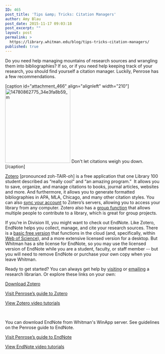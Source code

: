 ```yaml
---
ID: 465
post_title: 'Tips &amp; Tricks: Citation Managers'
author: Amy Blau
post_date: 2015-11-17 09:03:18
post_excerpt: ""
layout: post
permalink: >
  https://library.whitman.edu/blog/tips-tricks-citation-managers/
published: true
---
```

<span style="font-weight: 400;">Do you need help managing mountains of research sources and wrangling them into bibliographies? If so, or if you need help keeping track of your research, you should find yourself a citation manager. Luckily, Penrose has a few recommendations. </span>

[caption id="attachment_466" align="alignleft" width="210"]<a href="https://library.whitman.edu/blog/wp-content/uploads/sites/4/2015/11/14780862775_34e3fa8b59_m.jpg"><img class="wp-image-466 size-full" src="https://library.whitman.edu/blog/wp-content/uploads/sites/4/2015/11/14780862775_34e3fa8b59_m.jpg" alt="14780862775_34e3fa8b59_m" width="210" height="240" /></a> Don't let citations weigh you down.[/caption]

<a href="https://www.zotero.org/"><span style="font-weight: 400;">Zotero</span></a><span style="font-weight: 400;"> [pronounced zoh-TAIR-oh] is a free application that one Library 100 student described as “really cool” and “an amazing program.”  It allows you to save, organize, and manage citations to books, journal articles, websites and more. And furthermore, it allows you to generate formatted bibliographies in APA, MLA, Chicago, and many other citation styles. You can also </span><a href="https://www.zotero.org/support/sync"><span style="font-weight: 400;">sync your account</span></a><span style="font-weight: 400;"> to Zotero’s servers, allowing you to access your library from any computer. Zotero also has a </span><a href="https://www.zotero.org/groups/"><span style="font-weight: 400;">group function</span></a><span style="font-weight: 400;"> that allows multiple people to contribute to a library, which is great for group projects. </span>

<span style="font-weight: 400;">If you’re in Division III, you might want to check out EndNote. Like Zotero, EndNote helps you collect, manage, and cite your research sources. There is a </span><a href="http://endnote.com/product-details/basic"><span style="font-weight: 400;">basic free version</span></a><span style="font-weight: 400;"> that functions in the cloud (and, specifically, within </span><a href="http://ezproxy.whitman.edu:2048/login?url=http://webofknowledge.com/?DestApp=WOS&amp;editions=SCI"><span style="font-weight: 400;">Web of Science</span></a><span style="font-weight: 400;">), and a more extensive licensed version for a desktop. </span><span style="font-weight: 400;">But Whitman has a site license for EndNote</span><span style="font-weight: 400;">, so you may use the licensed version of EndNote while you are a student, faculty, or staff member -- but you will need to remove EndNote or purchase your own copy when you leave Whitman.</span>

<span style="font-weight: 400;">Ready to get started? You can always get help by </span><a href="https://library.whitman.edu/appointments/"><span style="font-weight: 400;">visiting</span></a><span style="font-weight: 400;"> or </span><a href="https://library.whitman.edu/contact-a-librarian/"><span style="font-weight: 400;">emailing</span></a><span style="font-weight: 400;"> a research librarian. Or explore these links on your own:</span>

<a href="https://www.zotero.org/"><span style="font-weight: 400;">Download Zotero</span></a>

<a href="http://libguides.whitman.edu/zotero"><span style="font-weight: 400;">Visit Penrose’s guide to Zotero</span></a>

<a href="https://www.zotero.org/support/screencast_tutorials"><span style="font-weight: 400;">View Zotero video tutorials</span></a>

&nbsp;

You can download EndNote from Whitman's WinApp server. See guidelines on the Penrose guide to EndNote.

<a href="http://libguides.whitman.edu/endnote"><span style="font-weight: 400;">Visit Penrose’s guide to EndNote</span></a>

<a href="https://www.youtube.com/user/EndNoteTraining"><span style="font-weight: 400;">View EndNote video tutorials</span></a>